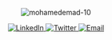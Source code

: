 <!-- Auto Typing Effect -->
<h1 align="center">
  <span id="title"></span>
</h1>
<h3 align="center">
  <span id="subtitle"></span>
</h3>

<p align="center">
  <img src="https://komarev.com/ghpvc/?username=mohamedemad-10&label=Profile%20views&color=0e75b6&style=flat" alt="mohamedemad-10" />
</p>

<p align="center">
  <a href="https://linkedin.com/in/your-linkedin-profile" target="_blank">
    <img src="https://img.shields.io/badge/-LinkedIn-%230077B5?style=flat&logo=linkedin&logoColor=white&logoWidth=30" alt="LinkedIn" />
  </a>
  <a href="https://twitter.com/your-twitter-handle" target="_blank">
    <img src="https://img.shields.io/badge/-Twitter-%231DA1F2?style=flat&logo=twitter&logoColor=white&logoWidth=30" alt="Twitter" />
  </a>
  <a href="mailto:mohamedemad.front@gmail.com">
    <img src="https://img.shields.io/badge/Email-D14836?style=flat&logo=gmail&logoColor=white&logoWidth=30" alt="Email" />
  </a>
</p>

<!-- Rest of your code remains unchanged -->

<!-- JavaScript for Auto-Typing Effect -->
<script>
  const titleText = "Hi 👋, I'm Mohamed Emad";
  const subtitleText = "🚀 A Passionate Frontend Developer from Egypt";
  
  function typeEffect(element, text, delay = 100) {
    let index = 0;
    function type() {
      if (index < text.length) {
        element.innerHTML += text.charAt(index);
        index++;
        setTimeout(type, delay);
      } else {
        setTimeout(() => {
          element.innerHTML = "";
          index = 0;
          type();
        }, 2000); // Delay before rewriting
      }
    }
    type();
  }

  document.addEventListener("DOMContentLoaded", () => {
    const titleElement = document.getElementById("title");
    const subtitleElement = document.getElementById("subtitle");
    typeEffect(titleElement, titleText);
    typeEffect(subtitleElement, subtitleText);
  });
</script>

<style>
  /* Style for typing effect */
  #title, #subtitle {
    border-right: 2px solid;
    white-space: nowrap;
    overflow: hidden;
    display: inline-block;
    animation: blink 0.7s step-end infinite alternate;
  }

  @keyframes blink {
    0% { border-color: transparent; }
    100% { border-color: black; }
  }
</style>

